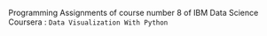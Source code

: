 Programming Assignments of course number 8 of IBM Data Science Coursera : `Data Visualization With Python`
